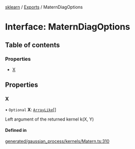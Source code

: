 [sklearn](../readme.md) / [Exports](../modules.md) / MaternDiagOptions

# Interface: MaternDiagOptions

## Table of contents

### Properties

- [X](MaternDiagOptions.md#x)

## Properties

### X

• `Optional` **X**: [`ArrayLike`](../modules.md#arraylike)[]

Left argument of the returned kernel k(X, Y)

#### Defined in

[generated/gaussian_process/kernels/Matern.ts:310](https://github.com/transitive-bullshit/scikit-learn-ts/blob/367336a/packages/sklearn/src/generated/gaussian_process/kernels/Matern.ts#L310)
